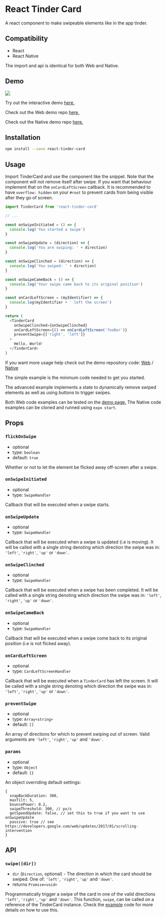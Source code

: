 # React Tinder Card

A react component to make swipeable elements like in the app tinder.

## Compatibility
- React
- React Native

The import and api is identical for both Web and Native.

## Demo
![](tinder.gif)

Try out the interactive demo <a href="https://3djakob.github.io/react-tinder-card-demo/">here.</a>

Check out the Web demo repo <a href="https://github.com/3DJakob/react-tinder-card-demo">here.</a>

Check out the Native demo repo <a href="https://github.com/3DJakob/react-native-tinder-card-demo">here.</a>

## Installation

```sh
npm install --save react-tinder-card
```

## Usage

Import TinderCard and use the component like the snippet. Note that the component will not remove itself after swipe. If you want that behaviour implement that on the `onCardLeftScreen` callback. It is recommended to have `overflow: hidden` on your `#root` to prevent cards from being visible after they go of screen.

```js
import TinderCard from 'react-tinder-card'

// ...

const onSwipeInitiated = () => {
  console.log('You started a swipe')
}

const onSwipeUpdate = (direction) => {
  console.log('You are swiping: ' + direction)
}

const onSwipeClinched = (direction) => {
  console.log('You swiped: ' + direction)
}

const onSwipeCameBack = () => {
  console.log('Your swipe came back to its original position')
}

const onCardLeftScreen = (myIdentifier) => {
  console.log(myIdentifier + ' left the screen')
}

return (
  <TinderCard
    onSwipeClinched={onSwipeClinched}
    onCardLeftScreen={() => onCardLeftScreen('fooBar')}
    preventSwipe={['right', 'left']}
  >
    Hello, World!
  </TinderCard>
)
```

If you want more usage help check out the demo repository code: [Web](https://github.com/3DJakob/react-tinder-card-demo/tree/master/src/examples) / [Native](https://github.com/3DJakob/react-native-tinder-card-demo/tree/master/src/examples)

The simple example is the minimum code needed to get you started.

The advanced example implements a state to dynamically remove swiped elements as well as using buttons to trigger swipes.

Both Web code examples can be tested on the [demo page.](https://3djakob.github.io/react-tinder-card-demo/) The Native code examples can be cloned and runned using `expo start`.

## Props

### `flickOnSwipe`

- optional
- type: `boolean`
- default: `true`

Whether or not to let the element be flicked away off-screen after a swipe.

### `onSwipeInitiated`

- optional
- type: `SwipeHandler`

Callback that will be executed when a swipe starts.

### `onSwipeUpdate`

- optional
- type: `SwipeHandler`

Callback that will be executed when a swipe is updated (i.e is moving). It will be called with a single string denoting which direction the swipe was in: `'left'`, `'right'`, `'up'` or `'down'`.

### `onSwipeClinched`

- optional
- type: `SwipeHandler`

Callback that will be executed when a swipe has been completed. It will be called with a single string denoting which direction the swipe was in: `'left'`, `'right'`, `'up'` or `'down'`.

### `onSwipeCameBack`

- optional
- type: `SwipeHandler`

Callback that will be executed when a swipe come back to its original position (i.e is not flicked away).

### `onCardLeftScreen`

- optional
- type: `CardLeftScreenHandler`

Callback that will be executed when a `TinderCard` has left the screen. It will be called with a single string denoting which direction the swipe was in: `'left'`, `'right'`, `'up'` or `'down'`.

### `preventSwipe`

- optional
- type: `Array<string>`
- default: `[]`

An array of directions for which to prevent swiping out of screen. Valid arguments are `'left'`, `'right'`, `'up'` and `'down'`.

### `params`

- optional
- type: `Object`
- default: `{}`

An object overriding default settings:
```
{
  snapBackDuration: 300,
  maxTilt: 5,
  bouncePower: 0.2,
  swipeThreshold: 300, // px/s
  getSpeedUpdate: false, // set this to true if you want to use onSwipeUpdate
  passive: true // see https://developers.google.com/web/updates/2017/01/scrolling-intervention
}
```

## API

### `swipe([dir])`

- `dir` (`Direction`, optional) - The direction in which the card should be swiped. One of: `'left'`, `'right'`, `'up'` and `'down'`.
- returns `Promise<void>`

Programmatically trigger a swipe of the card in one of the valid directions `'left'`, `'right'`, `'up'` and `'down'`. This function, `swipe`, can be called on a reference of the TinderCard instance. Check the [example](https://github.com/3DJakob/react-tinder-card-demo/blob/master/src/examples/Advanced.js) code for more details on how to use this.
